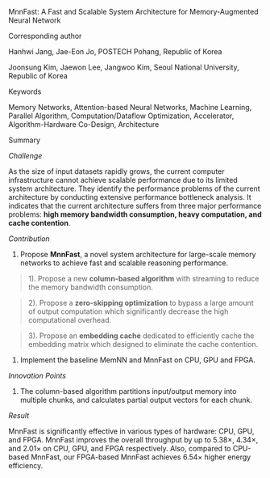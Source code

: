 MnnFast: A Fast and Scalable System Architecture for Memory-Augmented Neural
Network

Corresponding author

Hanhwi Jang, Jae-Eon Jo, POSTECH Pohang, Republic of Korea

Joonsung Kim, Jaewon Lee, Jangwoo Kim, Seoul National University, Republic of
Korea

Keywords

Memory Networks, Attention-based Neural Networks, Machine Learning, Parallel
Algorithm, Computation/Dataflow Optimization, Accelerator, Algorithm-Hardware
Co-Design, Architecture

Summary

*Challenge*

As the size of input datasets rapidly grows, the current computer infrastructure
cannot achieve scalable performance due to its limited system architecture. They
identify the performance problems of the current architecture by conducting
extensive performance bottleneck analysis. It indicates that the current
architecture suffers from three major performance problems: **high memory
bandwidth consumption, heavy computation, and cache contention**.

*Contribution*

1.  Propose **MnnFast**, a novel system architecture for large-scale memory
    networks to achieve fast and scalable reasoning performance.

>   1). Propose a new **column-based algorithm** with streaming to reduce the
>   memory bandwidth consumption.

>   2). Propose a **zero-skipping optimization** to bypass a large amount of
>   output computation which significantly decrease the high computational
>   overhead.

>   3). Propose an **embedding cache** dedicated to efficiently cache the
>   embedding matrix which designed to eliminate the cache contention.

1.  Implement the baseline MemNN and MnnFast on CPU, GPU and FPGA.

*Innovation Points*

1.  The column-based algorithm partitions input/output memory into multiple
    chunks, and calculates partial output vectors for each chunk.

*Result*

MnnFast is significantly effective in various types of hardware: CPU, GPU, and
FPGA. MnnFast improves the overall throughput by up to 5.38×, 4.34×, and 2.01×
on CPU, GPU, and FPGA respectively. Also, compared to CPU-based MnnFast, our
FPGA-based MnnFast achieves 6.54× higher energy efficiency.
